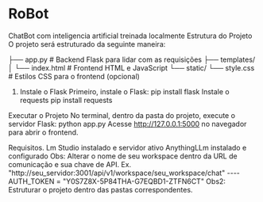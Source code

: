 # RoBot
ChatBot com inteligencia artificial treinada localmente
Estrutura do Projeto
O projeto será estruturado da seguinte maneira:

├── app.py              # Backend Flask para lidar com as requisições
├── templates/
│   └── index.html      # Frontend HTML e JavaScript
└── static/
    └── style.css       # Estilos CSS para o frontend (opcional)
1. Instale o Flask
Primeiro, instale o Flask:
pip install flask
Instale o requests
pip install requests

Executar o Projeto
No terminal, dentro da pasta do projeto, execute o servidor Flask:
python app.py
Acesse http://127.0.0.1:5000 no navegador para abrir o frontend.

Requisitos.
Lm Studio instalado e servidor ativo
AnythingLLm instalado e configurado
Obs: Alterar o nome de seu workspace dentro da URL de comunicação e sua chave de API.
Ex. "http://seu_servidor:3001/api/v1/workspace/seu_workspace/chat"  ----   AUTH_TOKEN = "Y0S7Z8X-5P84THA-G7EQBD1-ZTFN6CT"
Obs2: Estruturar o projeto dentro das pastas correspondentes.
